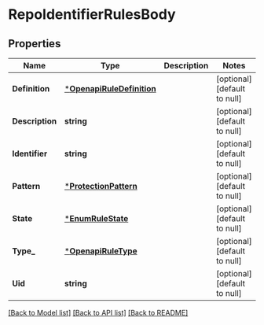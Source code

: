# RepoIdentifierRulesBody

## Properties
Name | Type | Description | Notes
------------ | ------------- | ------------- | -------------
**Definition** | [***OpenapiRuleDefinition**](OpenapiRuleDefinition.md) |  | [optional] [default to null]
**Description** | **string** |  | [optional] [default to null]
**Identifier** | **string** |  | [optional] [default to null]
**Pattern** | [***ProtectionPattern**](ProtectionPattern.md) |  | [optional] [default to null]
**State** | [***EnumRuleState**](EnumRuleState.md) |  | [optional] [default to null]
**Type_** | [***OpenapiRuleType**](OpenapiRuleType.md) |  | [optional] [default to null]
**Uid** | **string** |  | [optional] [default to null]

[[Back to Model list]](../README.md#documentation-for-models) [[Back to API list]](../README.md#documentation-for-api-endpoints) [[Back to README]](../README.md)

